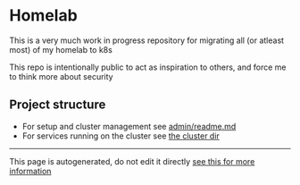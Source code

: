 # Homelab
This is a very much work in progress repository for migrating all (or atleast most) of my homelab to k8s

This repo is intentionally public to act as inspiration to others, and force me to think more about security

## Project structure
- For setup and cluster management see [admin/readme.md](https://github.com/AndersBallegaard/homelab-k8s/blob/main/admin/readme.md)
- For services running on the cluster see [the cluster dir](https://github.com/AndersBallegaard/homelab-k8s/tree/main/cluster)




---
This page is autogenerated, do not edit it directly [see this for more information](https://andersballegaard.github.io/homelab-k8s/info/docs)